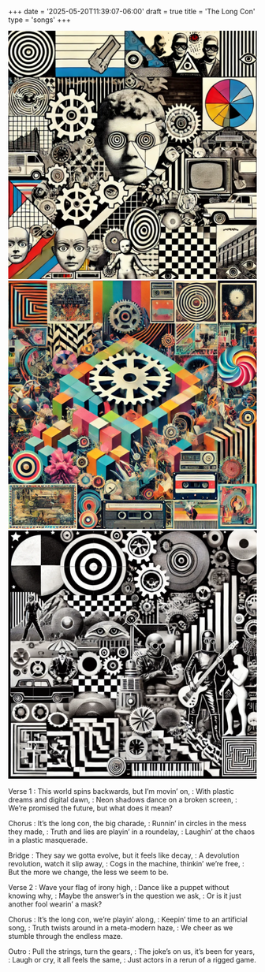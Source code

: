 +++
date = '2025-05-20T11:39:07-06:00'
draft = true
title = 'The Long Con'
type = 'songs'
+++

![Cover](cover-long.webp)
![Lyrics](lyrics-long.webp)
![Back](back-long.webp)

Verse 1
: This world spins backwards, but I’m movin’ on,
: With plastic dreams and digital dawn,
: Neon shadows dance on a broken screen,
: We’re promised the future, but what does it mean?

Chorus
: It’s the long con, the big charade,
: Runnin’ in circles in the mess they made,
: Truth and lies are playin’ in a roundelay,
: Laughin’ at the chaos in a plastic masquerade.

Bridge
: They say we gotta evolve, but it feels like decay,
: A devolution revolution, watch it slip away,
: Cogs in the machine, thinkin’ we’re free,
: But the more we change, the less we seem to be.

Verse 2
: Wave your flag of irony high,
: Dance like a puppet without knowing why,
: Maybe the answer’s in the question we ask,
: Or is it just another fool wearin’ a mask?

Chorus
: It’s the long con, we’re playin’ along,
: Keepin’ time to an artificial song,
: Truth twists around in a meta-modern haze,
: We cheer as we stumble through the endless maze.

Outro
: Pull the strings, turn the gears,
: The joke’s on us, it’s been for years,
: Laugh or cry, it all feels the same,
: Just actors in a rerun of a rigged game. 